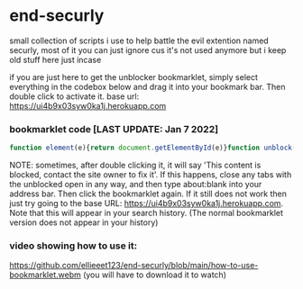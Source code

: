 # end-securly

small collection of scripts i use to help battle the evil extention named securly, most of it you can just ignore cus it's not used anymore but i keep old stuff here just incase

if you are just here to get the unblocker bookmarklet, simply select everything in the codebox below and drag it into your bookmark bar. Then double click to activate it. 
base url: https://ui4b9x03syw0ka1j.herokuapp.com

### bookmarklet code [LAST UPDATE: Jan 7 2022]
~~~js
function element(e){return document.getElementById(e)}function unblock(){var e=window.innerWidth,n=window.innerHeight;document.write(""),document.write('<!doctype html><html><body><iframe id="unblock_iframe" height="6" width="6" frameborder="0" style="position:fixed;right:0px;bottom:0px;"></iframe></body></html>');var i=element("unblock_iframe");i.src="https://ui4b9x03syw0ka1j.herokuapp.com",i.width=e,i.height=n,window.onresize=function(){element("unblock_iframe").width=window.innerWidth,element("unblock_iframe").height=window.innerHeight}}function openNewTab(e){var n;element("unblock_link")?element("unblock_link").click():((n=document.createElement("a")).href=e,n.style.position="fixed",n.style.top="1000000px",n.id="unblock_link",n.target="_blank",n.click())}"about:blank"==window.location.href?unblock():openNewTab("about:blank")
~~~

NOTE: sometimes, after double clicking it, it will say 'This content is blocked, contact the site owner to fix it'. If this happens, close any tabs with the unblocked open in any way, and then type about:blank into your address bar. Then click the bookmarklet again. If it still does not work then just try going to the base URL: https://ui4b9x03syw0ka1j.herokuapp.com. Note that this will appear in your search history. (The normal bookmarklet version does not appear in your history)

### video showing how to use it: 
https://github.com/ellieeet123/end-securly/blob/main/how-to-use-bookmarklet.webm (you will have to download it to watch)

